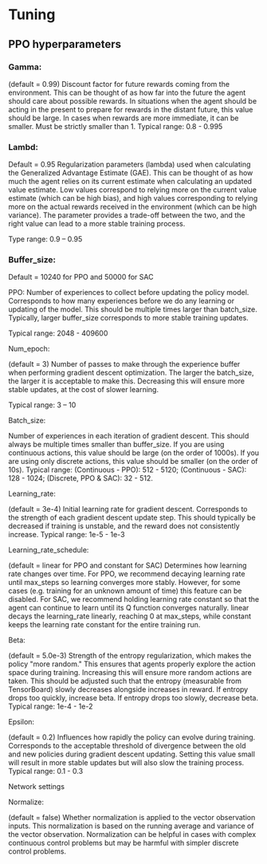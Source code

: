 # Tuning

## PPO hyperparameters

### Gamma:

(default = 0.99) Discount factor for future rewards coming from the environment. This can be thought of as how far into the future the agent should care about possible rewards. In situations when the agent should be acting in the present to prepare for rewards in the distant future, this value should be large. In cases when rewards are more immediate, it can be smaller. Must be strictly smaller than 1. Typical range: 0.8 - 0.995

### Lambd:

Default = 0.95 Regularization parameters (lambda) used when calculating the Generalized Advantage Estimate (GAE). This can be thought of as how much the agent relies on its current estimate when calculating an updated value estimate. Low values correspond to relying more on the current value estimate (which can be high bias), and high values corresponding to relying more on the actual rewards received in the environment (which can be high variance). The parameter provides a trade-off between the two, and the right value can lead to a more stable training process.

Type range: 0.9 – 0.95

### Buffer_size:

Default = 10240 for PPO and 50000 for SAC

PPO: Number of experiences to collect before updating the policy model. Corresponds to how many experiences before we do any learning or updating of the model. This should be multiple times larger than batch_size. Typically, larger buffer_size corresponds to more stable training updates.

Typical range: 2048 - 409600

Num_epoch:

(default = 3) Number of passes to make through the experience buffer when performing gradient descent optimization. The larger the batch_size, the larger it is acceptable to make this. Decreasing this will ensure more stable updates, at the cost of slower learning.

Typical range: 3 – 10

Batch_size:

Number of experiences in each iteration of gradient descent. This should always be multiple times smaller than buffer_size. If you are using continuous actions, this value should be large (on the order of 1000s). If you are using only discrete actions, this value should be smaller (on the order of 10s). Typical range: (Continuous - PPO): 512 - 5120; (Continuous - SAC): 128 - 1024; (Discrete, PPO & SAC): 32 - 512.

Learning_rate:

(default = 3e-4) Initial learning rate for gradient descent. Corresponds to the strength of each gradient descent update step. This should typically be decreased if training is unstable, and the reward does not consistently increase. Typical range: 1e-5 - 1e-3

Learning_rate_schedule:

(default = linear for PPO and constant for SAC) Determines how learning rate changes over time. For PPO, we recommend decaying learning rate until max_steps so learning converges more stably. However, for some cases (e.g. training for an unknown amount of time) this feature can be disabled. For SAC, we recommend holding learning rate constant so that the agent can continue to learn until its Q function converges naturally. linear decays the learning_rate linearly, reaching 0 at max_steps, while constant keeps the learning rate constant for the entire training run.

Beta:

(default = 5.0e-3) Strength of the entropy regularization, which makes the policy "more random." This ensures that agents properly explore the action space during training. Increasing this will ensure more random actions are taken. This should be adjusted such that the entropy (measurable from TensorBoard) slowly decreases alongside increases in reward. If entropy drops too quickly, increase beta. If entropy drops too slowly, decrease beta. Typical range: 1e-4 - 1e-2

Epsilon:

(default = 0.2) Influences how rapidly the policy can evolve during training. Corresponds to the acceptable threshold of divergence between the old and new policies during gradient descent updating. Setting this value small will result in more stable updates but will also slow the training process. Typical range: 0.1 - 0.3

Network settings

Normalize:

(default = false) Whether normalization is applied to the vector observation inputs. This normalization is based on the running average and variance of the vector observation. Normalization can be helpful in cases with complex continuous control problems but may be harmful with simpler discrete control problems.
